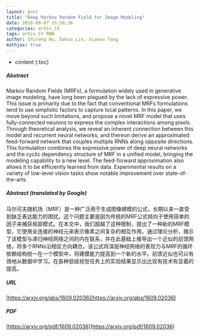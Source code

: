 ```yaml
---
layout: post
title: "Deep Markov Random Field for Image Modeling"
date: 2016-09-07 15:56:36
categories: arXiv_CV
tags: arXiv_CV RNN
author: Zhirong Wu, Dahua Lin, Xiaoou Tang
mathjax: true
---
```


* content
{:toc}

##### Abstract
Markov Random Fields (MRFs), a formulation widely used in generative image modeling, have long been plagued by the lack of expressive power. This issue is primarily due to the fact that conventional MRFs formulations tend to use simplistic factors to capture local patterns. In this paper, we move beyond such limitations, and propose a novel MRF model that uses fully-connected neurons to express the complex interactions among pixels. Through theoretical analysis, we reveal an inherent connection between this model and recurrent neural networks, and thereon derive an approximated feed-forward network that couples multiple RNNs along opposite directions. This formulation combines the expressive power of deep neural networks and the cyclic dependency structure of MRF in a unified model, bringing the modeling capability to a new level. The feed-forward approximation also allows it to be efficiently learned from data. Experimental results on a variety of low-level vision tasks show notable improvement over state-of-the-arts.

##### Abstract (translated by Google)
马尔可夫随机场（MRF）是一种广泛用于生成图像建模的公式，长期以来一直受到缺乏表达能力的困扰。这个问题主要是因为传统的MRF公式倾向于使用简单的因子来捕获局部模式。在本文中，我们超越了这种限制，提出了一种新的MRF模型，它使用全连接的神经元来表示像素之间复杂的相互作用。通过理论分析，揭示了该模型与递归神经网络之间的内在联系，并在此基础上推导出一个近似的前馈网络，将多个RNNs沿相反方向耦合。该公式将深层神经网络的表现力与MRF的循环依赖结构统一在一个模型中，将建模能力提高到一个新的水平。前馈近似也可以有效地从数据中学习。在各种低级视觉任务上的实验结果显示出比现有技术有显着的提高。

##### URL
[https://arxiv.org/abs/1609.02036](https://arxiv.org/abs/1609.02036)

##### PDF
[https://arxiv.org/pdf/1609.02036](https://arxiv.org/pdf/1609.02036)

